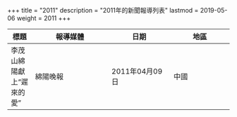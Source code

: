 +++
title = "2011"
description = "2011年的新聞報導列表"
lastmod = 2019-05-06
weight = 2011
+++

<style>
table th:nth-of-type(2) {
	width: 200px;
}
table th:nth-of-type(3), th:nth-of-type(4) {
	width: 150px;
}
</style>

標題  | 報導媒體  | 日期 | 地區
--------------|-------|------|------ 
李茂山綿陽獻上“遲來的愛”   | 綿陽晚報 | 2011年04月09日 |  中國